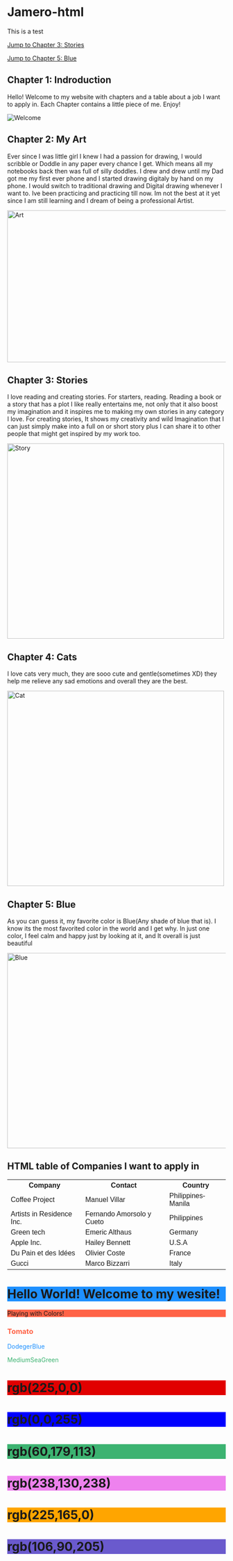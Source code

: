 # Jamero-html
This is a test

<!DOCTYPE html>
<html>
<body>

<p><a href="#C3">Jump to Chapter 3: Stories</a></p>
<p><a href="#C5">Jump to Chapter 5: Blue</a></p>

<h2>Chapter 1: Indroduction</h2>
<p>Hello! Welcome to my website with chapters and a table about a job I want to apply in. Each Chapter contains a little piece of me. Enjoy!</p>
<img src="Welcome.jpg" alt="Welcome">

<h2>Chapter 2: My Art</h2>
<p>Ever since I was little girl I knew I had a passion for drawing, I would scribble or Doddle in any paper every chance I get. Which means all my notebooks back then was full of silly doddles.
I drew and drew until my Dad got me my first ever phone and I started drawing digitaly by hand on my phone. I would switch to traditional drawing and Digital drawing whenever I want to.
Ive been practicing and practicing till now. Im not the best at it yet since I am still learning and I dream of being a professional Artist.</p>
<img src="Art.jpg" alt="Art" width="600" height="350">

<h2>Chapter 3: Stories</h2>
<p>I love reading and creating stories. For starters, reading. Reading a book or a story that has a plot I like really entertains me, not only that it also boost my imagination and it inspires me to making my own stories in any category
I love. For creating stories, It shows my creativity and wild Imagination that I can just simply make into a full on or short story plus I can share it to other people that might get inspired by my work too. </p> 
<img src="Story.jpg" alt="Story" width="500" height="450">

<h2 id="C4">Chapter 4: Cats</h2>
<p>I love cats very much, they are sooo cute and gentle(sometimes XD) they help me relieve any sad emotions and overall they are the best.</p>
<img src="Cat.jpg" alt="Cat" width="500" height="450">

<h2>Chapter 5: Blue</h2>
<p>As you can guess it, my favorite color is Blue(Any shade of blue that is). I know its the most favorited color in the world and I get why. In just one color, I feel calm and happy just by looking at it, and It overall is just beautiful</p>
<img src="Blue.jpg" alt="Blue" width="600" height="450">

<!DOCTYPE html>
<html>
<head>
<style>
table {
 font-family: arial, sans-serif;
 border-collapse: collapse;
 width: 100%;
}

td, th {
 border: 1px solid #dddddd;
 text-align: left;
 padding: 8px;
}

tr:nth-child(even) {
 background-color: #dddddd;
}
</style>
</head>
<body>

<h2>HTML table of Companies I want to apply in</h2>

<table>
 <tr>
  <th>Company</th>
  <th>Contact</th>
  <th>Country</th>
 </tr>
 <tr>
  <td>Coffee Project</td>
  <td>Manuel Villar</td>
  <td>Philippines-Manila</td>
 </tr>
 <tr>
  <td>Artists in Residence Inc.</td>
  <td>Fernando Amorsolo y Cueto</td>
  <td>Philippines</td>
 </tr>
 <tr>
  <td>Green tech </td>
  <td>Emeric Althaus</td>
  <td>Germany</td>
 </tr>
 <tr>
  <td>Apple Inc.</td>
  <td>Hailey Bennett</td>
  <td>U.S.A</td>
 </tr>
 <tr>
  <td>Du Pain et des Idées</td>
  <td>Olivier Coste</td>
  <td>France</td>
 </tr>
 <tr>
  <td>Gucci</td>
  <td>Marco Bizzarri</td>
  <td>Italy</td>
 </tr>
</table>

</body>
</html>


<!DOCTYPE html>

<html>

<body>

  
<h1 style="background-color: dodgerblue;">Hello World! Welcome to my wesite!</h1>


<p style="background-color:tomato;"> Playing with Colors!</p>


</body>

</html>


<!DOCTYPE html>

<html>

<body>


<h3 style="color:Tomato;">Tomato</h3>


<p style="color:DodgerBlue;">DodegerBlue</p>


<p style="color:MediumSeaGreen;">MediumSeaGreen</p>


</body>

<html>

<!DOCTYPE html>

<html>

<body>


<h1 style="background-color:rgb(225,0,
0);">rgb(225,0,0)</h1>

<h1 style="background-color:rgb(0,0,
255);">rgb(0,0,255)</h1>

<h1 style="background-color:rgb(60,179,
113);">rgb(60,179,113)</h1>

<h1 style="background-color:rgb(238,130,
238);">rgb(238,130,238)</h1>

<h1 style="background-color:rgb(255,165,
0);">rgb(225,165,0)</h1>

<h1 style="background-color:rgb(106,90,
205);">rgb(106,90,205)</h1>


</body>

</html>








